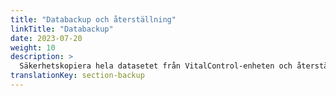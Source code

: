 ```yaml
---
title: "Databackup och återställning"
linkTitle: "Databackup"
date: 2023-07-20
weight: 10
description: >
  Säkerhetskopiera hela datasetet från VitalControl-enheten och återställ det på en annan enhet.
translationKey: section-backup
---
```

